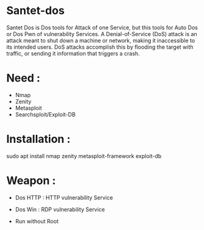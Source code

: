 # Santet-dos

Santet Dos is Dos tools for Attack of one Service, but this tools for Auto Dos or Dos Pwn of vulnerability Services. A Denial-of-Service (DoS) attack is an attack meant to shut down a machine or network, making it inaccessible to its intended users. DoS attacks accomplish this by flooding the target with traffic, or sending it information that triggers a crash.

# Need :

- Nmap
- Zenity
- Metasploit
- Searchsploit/Exploit-DB

# Installation :

sudo apt install nmap zenity metasploit-framework exploit-db

# Weapon :

- Dos HTTP : HTTP vulnerability Service
- Dos Win : RDP vulnerability Service

- Run without Root
